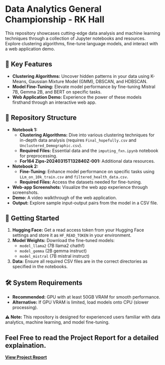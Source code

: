 # Data Analytics General Championship - RK Hall

This repository showcases cutting-edge data analysis and machine learning techniques through a collection of Jupyter notebooks and resources. Explore clustering algorithms, fine-tune language models, and interact with a web application demo.

## 🚀 Key Features

- **Clustering Algorithms:** Uncover hidden patterns in your data using K-Means, Gaussian Mixture Model (GMM), DBSCAN, and HDBSCAN.
- **Model Fine-Tuning:** Elevate model performance by fine-tuning Mistral 7B, Gemma 2B, and BERT on specific tasks.
- **Web Application Demo:** Experience the power of these models firsthand through an interactive web app.

## 📂 Repository Structure

- **Notebook 1:**
    - **Clustering Algorithms:** Dive into various clustering techniques for in-depth data analysis (requires `Final_hopefully.csv` and `Unclustered_Demographic.csv`).
    - **Required Files:** Essential data and the `imputing_fxn.ipynb` notebook for preprocessing.
    - **For164 Zips-20240315T132840Z-001:** Additional data resources.
- **Notebook 2:**
    - **Fine-Tuning:** Enhance model performance on specific tasks using `LLm_on_10k_train.csv` and `filtered_health_data.csv`.
    - **Required Files:** Access the datasets needed for fine-tuning.
- **Web-app Screenshots:** Visualize the web app experience through screenshots.
- **Demo:** A video walkthrough of the web application.
- **Output:** Explore sample input-output pairs from the model in a CSV file.

## 🚀 Getting Started

1. **Hugging Face:** Get a read access token from your Hugging Face settings and store it as `HF_READ_TOKEN` in your environment.
2. **Model Weights:** Download the fine-tuned models:
    - `model_llama2` (7B llama2 chathf)
    - `model_gemma` (2B gemma instruct)
    - `model_mistral` (7B mistral instruct)
3. **Data:** Ensure all required CSV files are in the correct directories as specified in the notebooks.

## 🛠️ System Requirements

- **Recommended:** GPU with at least 50GB VRAM for smooth performance.
- **Alternative:** If GPU VRAM is limited, load models onto CPU (slower processing).

**⚠️ Note:** This repository is designed for experienced users familiar with data analytics, machine learning, and model fine-tuning. 

## Feel Free to read the Project Report for a detailed explaination.
[**View Project Report**]("project_report_compressed.pdf")


